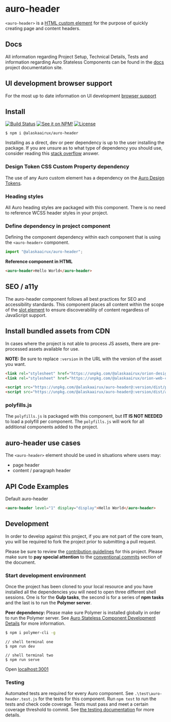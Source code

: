 # auro-header

`<auro-header>` is a [HTML custom element](https://developer.mozilla.org/en-US/docs/Web/Web_Components/Using_custom_elements) for the purpose of quickly creating page and content headers.

## Docs

All information regarding Project Setup, Technical Details, Tests and information regarding Auro Stateless Components can be found in the [docs](https://auro.alaskaair.com/components/auro/header) project documentation site.

## UI development browser support

For the most up to date information on UI development [browser support](https://auro.alaskaair.com/support/browsersSupport)

## Install
[![Build Status](https://img.shields.io/github/workflow/status/AlaskaAirlines/auro-header/Test%20and%20publish?branch=master&style=for-the-badge)](https://github.com/AlaskaAirlines/auro-header/actions?query=workflow%3A%22test+and+publish%22)
[![See it on NPM!](https://img.shields.io/npm/v/@alaskaairux/auro-header?style=for-the-badge&color=orange)](https://www.npmjs.com/package/@alaskaairux/auro-header)
[![License](https://img.shields.io/npm/l/@alaskaairux/auro-header?color=blue&style=for-the-badge)](https://www.apache.org/licenses/LICENSE-2.0)

```shell
$ npm i @alaskaairux/auro-header
```

Installing as a direct, dev or peer dependency is up to the user installing the package. If you are unsure as to what type of dependency you should use, consider reading this [stack overflow](https://stackoverflow.com/questions/18875674/whats-the-difference-between-dependencies-devdependencies-and-peerdependencies) answer.

### Design Token CSS Custom Property dependency

The use of any Auro custom element has a dependency on the [Auro Design Tokens](https://auro.alaskaair.com/getting-started/developers/design-tokens/install).

### Heading styles

All Auro heading styles are packaged with this component. There is no need to reference WCSS header styles in your project.

### Define dependency in project component

Defining the component dependency within each component that is using the `<auro-header>` component.

```javascript
import "@alaskaairux/auro-header";
```

**Reference component in HTML**

```html
<auro-header>Hello World</auro-header>
```

## SEO / a11y

The auro-header component follows all best practices for SEO and accessibility standards. This component places all content within the scope of the [slot element](https://auro.alaskaair.com/support/slots) to ensure discoverability of content regardless of JavaScript support.

## Install bundled assets from CDN

In cases where the project is not able to process JS assets, there are pre-processed assets available for use.

**NOTE:** Be sure to replace `:version` in the URL with the version of the asset you want.

```html
<link rel="stylesheet" href="https://unpkg.com/@alaskaairux/orion-design-tokens@:version/dist/tokens/CSSTokenProperties.css" />
<link rel="stylesheet" href="https://unpkg.com/@alaskaairux/orion-web-core-style-sheets@:version/dist/bundled/baseline.css" />

<script src="https://unpkg.com/@alaskaairux/auro-header@:version/dist/polyfills.js"></script>
<script src="https://unpkg.com/@alaskaairux/auro-header@:version/dist/auro-header__bundled.js"></script>
```

### polyfills.js

The `polyfills.js` is packaged with this component, but **IT IS NOT NEEDED** to load a polyfill per component. The `polyfills.js` will work for all additional components added to the project.


## auro-header use cases

The `<auro-header>` element should be used in situations where users may:

* page header
* content / paragraph header

## API Code Examples

Default auro-header

```html
<auro-header level="1" display="display">Hello World</auro-header>
```

## Development

In order to develop against this project, if you are not part of the core team, you will be required to fork the project prior to submitting a pull request.

Please be sure to review the [contribution guidelines](https://github.com/AlaskaAirlines/auro_docs/blob/master/src/CONTRIBUTING.md) for this project. Please make sure to **pay special attention** to the [conventional commits](https://github.com/AlaskaAirlines/auro_docs/blob/master/src/CONTRIBUTING.md#conventional-commits) section of the document.

### Start development environment

Once the project has been cloned to your local resource and you have installed all the dependencies you will need to open three different shell sessions. One is for the **Gulp tasks**, the second is for a series of **npm tasks** and the last is to run the **Polymer server**.

**Peer dependency:** Please make sure Polymer is installed globally in order to run the Polymer server. See [Auro Stateless Component Development Details](https://github.com/AlaskaAirlines/auro_docs/blob/master/src/TECH_DETAILS.md) for more information.

```bash
$ npm i polymer-cli -g
```

```shell
// shell terminal one
$ npm run dev

// shell terminal two
$ npm run serve
```

Open [localhost:3001](http://localhost:3001/)

### Testing
Automated tests are required for every Auro component. See `.\test\auro-header.test.js` for the tests for this component. Run `npm test` to run the tests and check code coverage. Tests must pass and meet a certain coverage threshold to commit. See [the testing documentation](https://github.com/AlaskaAirlines/auro_docs/blob/master/src/TESTS.md) for more details.
